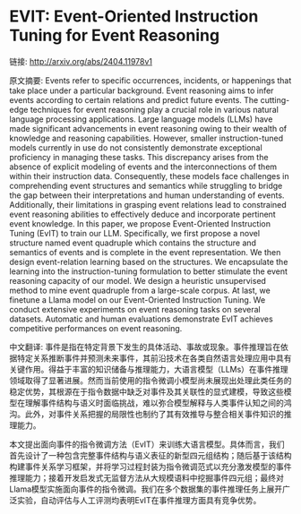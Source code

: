 # EVIT: Event-Oriented Instruction Tuning for Event Reasoning

链接: http://arxiv.org/abs/2404.11978v1

原文摘要:
Events refer to specific occurrences, incidents, or happenings that take
place under a particular background. Event reasoning aims to infer events
according to certain relations and predict future events. The cutting-edge
techniques for event reasoning play a crucial role in various natural language
processing applications. Large language models (LLMs) have made significant
advancements in event reasoning owing to their wealth of knowledge and
reasoning capabilities. However, smaller instruction-tuned models currently in
use do not consistently demonstrate exceptional proficiency in managing these
tasks. This discrepancy arises from the absence of explicit modeling of events
and the interconnections of them within their instruction data. Consequently,
these models face challenges in comprehending event structures and semantics
while struggling to bridge the gap between their interpretations and human
understanding of events. Additionally, their limitations in grasping event
relations lead to constrained event reasoning abilities to effectively deduce
and incorporate pertinent event knowledge. In this paper, we propose
Event-Oriented Instruction Tuning (EvIT) to train our LLM. Specifically, we
first propose a novel structure named event quadruple which contains the
structure and semantics of events and is complete in the event representation.
We then design event-relation learning based on the structures. We encapsulate
the learning into the instruction-tuning formulation to better stimulate the
event reasoning capacity of our model. We design a heuristic unsupervised
method to mine event quadruple from a large-scale corpus. At last, we finetune
a Llama model on our Event-Oriented Instruction Tuning. We conduct extensive
experiments on event reasoning tasks on several datasets. Automatic and human
evaluations demonstrate EvIT achieves competitive performances on event
reasoning.

中文翻译:
事件是指在特定背景下发生的具体活动、事故或现象。事件推理旨在依据特定关系推断事件并预测未来事件，其前沿技术在各类自然语言处理应用中具有关键作用。得益于丰富的知识储备与推理能力，大语言模型（LLMs）在事件推理领域取得了显著进展。然而当前使用的指令微调小模型尚未展现出处理此类任务的稳定优势，其根源在于指令数据中缺乏对事件及其关联性的显式建模，导致这些模型在理解事件结构与语义时面临挑战，难以弥合模型解释与人类事件认知之间的鸿沟。此外，对事件关系把握的局限性也制约了其有效推导与整合相关事件知识的推理能力。

本文提出面向事件的指令微调方法（EvIT）来训练大语言模型。具体而言，我们首先设计了一种包含完整事件结构与语义表征的新型四元组结构；随后基于该结构构建事件关系学习框架，并将学习过程封装为指令微调范式以充分激发模型的事件推理能力；接着开发启发式无监督方法从大规模语料中挖掘事件四元组；最终对Llama模型实施面向事件的指令微调。我们在多个数据集的事件推理任务上展开广泛实验，自动评估与人工评测均表明EvIT在事件推理方面具有竞争优势。
